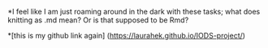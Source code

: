 
\*I feel like I am just roaming around in the dark with these tasks; what does knitting as .md mean? Or is that supposed to be Rmd?

\*\[this is my github link again\] (<https://laurahek.github.io/IODS-project/>)
